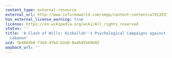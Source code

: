```yaml
---
content_type: external-resource
external_url: http://www.informaworld.com/smpp/content~content=a791393511~db=all~order=page
has_external_license_warning: true
license: https://en.wikipedia.org/wiki/All_rights_reserved
status: ''
title: 'A Clash of Wills: Hizballah''s Psychological Campaigns against Israel in South
  Lebanon'
uid: 3b4603b0-f3dd-4fbd-b2e8-8a4b45569b02
wayback_url: ''
---
```

